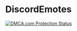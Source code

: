 # DiscordEmotes

<a href="//www.dmca.com/Protection/Status.aspx?ID=d7d09d98-7fc0-4977-8827-dee640fc84e7" title="DMCA.com Protection Status" class="dmca-badge"> <img src ="https://images.dmca.com/Badges/dmca-badge-w100-5x1-02.png?ID=d7d09d98-7fc0-4977-8827-dee640fc84e7"  alt="DMCA.com Protection Status" /></a>  
<script src="https://images.dmca.com/Badges/DMCABadgeHelper.min.js"> </script>
